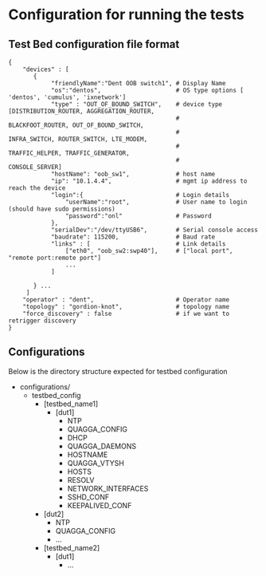 # Configuration for running the tests

Test Bed configuration file format
--------------------
```
{
    "devices" : [
       {
            "friendlyName":"Dent OOB switch1", # Display Name
            "os":"dentos",                     # OS type options [ 'dentos', 'cumulus', 'ixnetwork']
            "type" : "OUT_OF_BOUND_SWITCH",    # device type [DISTRIBUTION_ROUTER, AGGREGATION_ROUTER,
                                               #              BLACKFOOT_ROUTER, OUT_OF_BOUND_SWITCH,
                                               #              INFRA_SWITCH, ROUTER_SWITCH, LTE_MODEM,
                                               #              TRAFFIC_HELPER, TRAFFIC_GENERATOR,
                                               #              CONSOLE_SERVER]
            "hostName": "oob_sw1",             # host name
            "ip": "10.1.4.4",                  # mgmt ip address to reach the device
            "login":{                          # Login details
                "userName":"root",             # User name to login (should have sudo permissions)
                "password":"onl"               # Password
            },
            "serialDev":"/dev/ttyUSB6",        # Serial console access
            "baudrate": 115200,                # Baud rate
            "links" : [                        # Link details
                ["eth0", "oob_sw2:swp40"],     # ["local port", "remote port:remote port"]
                ...
            ]

       } ...
     ]
    "operator" : "dent",                       # Operator name
    "topology" : "gordion-knot",               # topology name
    "force_discovery" : false                  # if we want to retrigger discovery
}
```

Configurations
---------------------

Below is the directory structure expected for testbed configuration

- configurations/
  - testbed_config
    - [testbed_name1]
      - [dut1]
        - NTP
        - QUAGGA_CONFIG
        - DHCP
        - QUAGGA_DAEMONS
        - HOSTNAME
        - QUAGGA_VTYSH
        - HOSTS
        - RESOLV
        - NETWORK_INTERFACES
        - SSHD_CONF
        - KEEPALIVED_CONF
     - [dut2]
        - NTP
        - QUAGGA_CONFIG
        - ...
    - [testbed_name2]
      - [dut1]
		- ...
